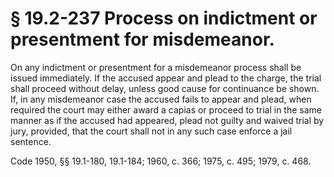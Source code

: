 # § 19.2-237 Process on indictment or presentment for misdemeanor.

<p>On any indictment or presentment for a misdemeanor process shall be issued immediately. If the accused appear and plead to the charge, the trial shall proceed without delay, unless good cause for continuance be shown. If, in any misdemeanor case the accused fails to appear and plead, when required the court may either award a capias or proceed to trial in the same manner as if the accused had appeared, plead not guilty and waived trial by jury, provided, that the court shall not in any such case enforce a jail sentence.</p><p>Code 1950, §§ 19.1-180, 19.1-184; 1960, c. 366; 1975, c. 495; 1979, c. 468.</p>